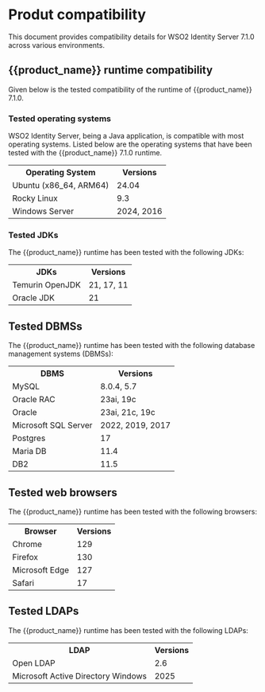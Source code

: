 # Produt compatibility

This document provides compatibility details for WSO2 Identity Server 7.1.0 across various environments.

## {{product_name}} runtime compatibility 

Given below is the tested compatibility of the runtime of {{product_name}} 7.1.0.

### Tested operating systems

WSO2 Identity Server, being a Java application, is compatible with most operating systems. Listed below are the operating systems that have been tested with the {{product_name}} 7.1.0 runtime.

<table>
	<th>Operating System</th>
	<th>Versions</th>
	<tr>
		<td>Ubuntu (x86_64, ARM64)</td>
		<td>24.04</td>
	</tr>
	<tr>
		<td>Rocky Linux</td>
		<td>9.3</td>
	</tr>
	<tr>
		<td>Windows Server</td>
		<td>2024, 2016</td>
	</tr>
</table>

### Tested JDKs

The {{product_name}} runtime has been tested with the following JDKs:

<table>
	<th>JDKs</th>
	<th>Versions</th>
	<tr>
		<td>Temurin OpenJDK</td>
		<td>21, 17, 11</td>
	</tr>
	<tr>
		<td>Oracle JDK</td>
		<td>21</td>
	</tr>
</table>

## Tested DBMSs

The {{product_name}} runtime has been tested with the following database management systems (DBMSs):

<table>
	<th>DBMS</th>
	<th>Versions</th>
	<tr>
		<td>MySQL</td>
		<td>8.0.4, 5.7</td>
	</tr>
	<tr>
		<td>Oracle RAC</td>
		<td>23ai, 19c</td>
	</tr>
	<tr>
		<td>Oracle</td>
		<td>23ai, 21c, 19c</td>
	</tr>
	<tr>
		<td>Microsoft SQL Server</td>
		<td>2022, 2019, 2017</td>
	</tr>
	<tr>
		<td>Postgres</td>
		<td>17</td>
	</tr>
	<tr>
		<td>Maria DB</td>
		<td>11.4</td>
	</tr>
	<tr>
		<td>DB2</td>
		<td>11.5</td>
	</tr>
</table>

## Tested web browsers

The {{product_name}} runtime has been tested with the following browsers:

<table>
	<th>Browser</th>
	<th>Versions</th>
	<tr>
		<td>Chrome</td>
		<td>129</td>
	</tr>
	<tr>
		<td>Firefox</td>
		<td>130</td>
	</tr>
	<tr>
		<td>Microsoft Edge</td>
		<td>127</td>
	</tr>
	<tr>
		<td>Safari</td>
		<td>17</td>
	</tr>
</table>

## Tested LDAPs

The {{product_name}} runtime has been tested with the following LDAPs:

<table>
	<th>LDAP</th>
	<th>Versions</th>
	<tr>
		<td>Open LDAP</td>
		<td>2.6</td>
	</tr>
	<tr>
		<td>Microsoft Active Directory Windows</td>
		<td>2025</td>
	</tr>
</table>
